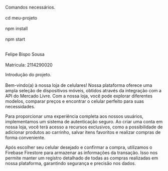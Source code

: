 Comandos necessários. <br></br>
cd meu-projeto <br></br>
npm install <br></br>
npm start <br></br>

Felipe Bispo Sousa <br></br>
Matricula: 2114290020

Introdução do projeto. <br></br>
Bem-vindo(a) à nossa loja de celulares! Nossa plataforma oferece uma ampla seleção de dispositivos móveis, obtidos através da integração com a API do Mercado Livre. Com a nossa loja, você pode explorar diferentes modelos, comparar preços e encontrar o celular perfeito para suas necessidades.

Para proporcionar uma experiência completa aos nossos usuários, implementamos um sistema de autenticação seguro. Ao criar uma conta em nossa loja, você terá acesso a recursos exclusivos, como a possibilidade de adicionar produtos ao carrinho, salvar itens favoritos e realizar compras de forma conveniente.

Após escolher seu celular desejado e confirmar a compra, utilizamos o Firebase Firestore para armazenar as informações da transação. Isso nos permite manter um registro detalhado de todas as compras realizadas em nossa plataforma, garantindo segurança e precisão nos dados.
